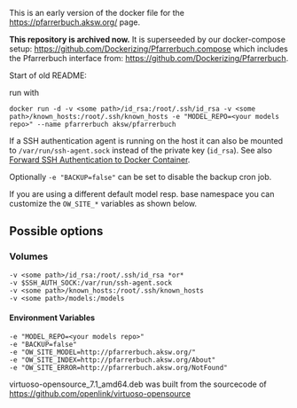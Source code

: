 This is an early version of the docker file for the https://pfarrerbuch.aksw.org/ page.

**This repository is archived now.** It is superseeded by our docker-compose setup: https://github.com/Dockerizing/Pfarrerbuch.compose which includes the Pfarrerbuch interface from: https://github.com/Dockerizing/Pfarrerbuch.

Start of old README:

run with

    docker run -d -v <some path>/id_rsa:/root/.ssh/id_rsa -v <some path>/known_hosts:/root/.ssh/known_hosts -e "MODEL_REPO=<your models repo>" --name pfarrerbuch aksw/pfarrerbuch

If a SSH authentication agent is running on the host it can also be mounted to `/var/run/ssh-agent.sock` instead of the private key (`id_rsa`).
See also [Forward SSH Authentication to Docker Container](https://natanael.arndt.xyz/2017/06/23/Forward-SSH-Authentication-To-Docker-Container).

Optionally `-e "BACKUP=false"` can be set to disable the backup cron job.

If you are using a different default model resp. base namespace you can customize the `OW_SITE_*` variables as shown below.

## Possible options

### Volumes

    -v <some path>/id_rsa:/root/.ssh/id_rsa *or*
    -v $SSH_AUTH_SOCK:/var/run/ssh-agent.sock
    -v <some path>/known_hosts:/root/.ssh/known_hosts
    -v <some path>/models:/models

#### Environment Variables

    -e "MODEL_REPO=<your models repo>"
    -e "BACKUP=false"
    -e "OW_SITE_MODEL=http://pfarrerbuch.aksw.org/"
    -e "OW_SITE_INDEX=http://pfarrerbuch.aksw.org/About"
    -e "OW_SITE_ERROR=http://pfarrerbuch.aksw.org/NotFound"

virtuoso-opensource_7.1_amd64.deb was built from the sourcecode of https://github.com/openlink/virtuoso-opensource
